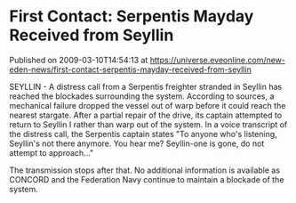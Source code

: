 # First Contact: Serpentis Mayday Received from Seyllin
Published on 2009-03-10T14:54:13 at https://universe.eveonline.com/new-eden-news/first-contact-serpentis-mayday-received-from-seyllin

SEYLLIN - A distress call from a Serpentis freighter stranded in Seyllin has reached the blockades surrounding the system. According to sources, a mechanical failure dropped the vessel out of warp before it could reach the nearest stargate. After a partial repair of the drive, its captain attempted to return to Seyllin I rather than warp out of the system. In a voice transcript of the distress call, the Serpentis captain states "To anyone who's listening, Seyllin's not there anymore. You hear me? Seyllin-one is gone, do not attempt to approach..."  
  
The transmission stops after that. No additional information is available as CONCORD and the Federation Navy continue to maintain a blockade of the system.
